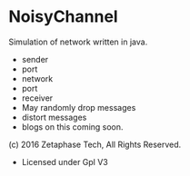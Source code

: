 # NoisyChannel

Simulation of network written in java.
- sender
- port
- network
- port
- receiver
- May randomly drop messages
- distort messages
- blogs on this coming soon.

(c) 2016 Zetaphase Tech, All Rights Reserved.
- Licensed under Gpl V3
